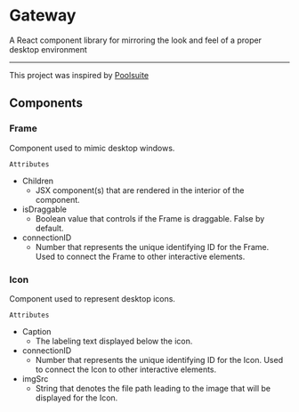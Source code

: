 # Gateway

A React component library for mirroring the look and feel of a proper desktop environment

---

This project was inspired by [Poolsuite](https://poolsuite.net/)

## Components

### Frame

Component used to mimic desktop windows.

`Attributes`

-   Children
    -   JSX component(s) that are rendered in the interior of the component.
-   isDraggable
    -   Boolean value that controls if the Frame is draggable. False by default.
-   connectionID
    -   Number that represents the unique identifying ID for the Frame. Used to connect the Frame to other interactive elements.

### Icon

Component used to represent desktop icons.

`Attributes`

-   Caption
    -   The labeling text displayed below the icon.
-   connectionID
    -   Number that represents the unique identifying ID for the Icon. Used to connect the Icon to other interactive elements.
-   imgSrc
    -   String that denotes the file path leading to the image that will be displayed for the Icon.
